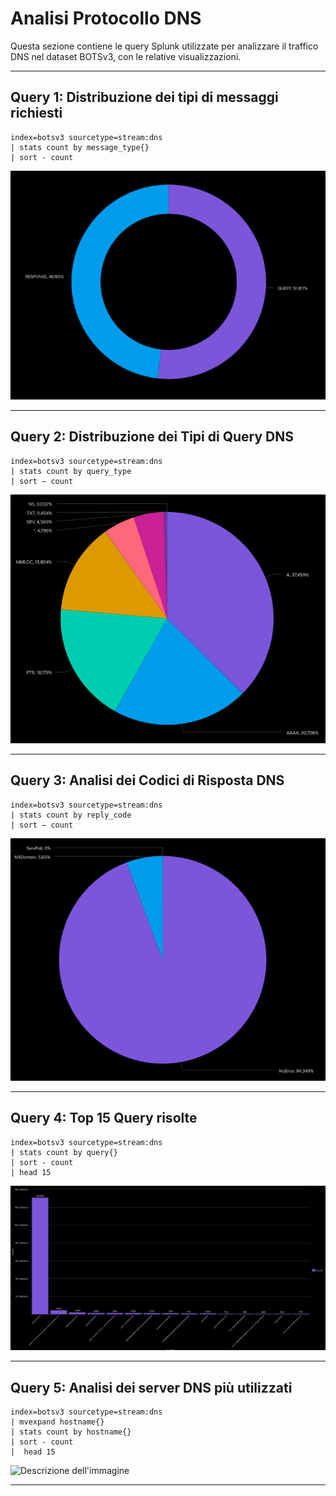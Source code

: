 # Analisi Protocollo DNS

Questa sezione contiene le query Splunk utilizzate per analizzare il traffico DNS nel dataset BOTSv3, con le relative visualizzazioni.

---

## Query 1: Distribuzione dei tipi di messaggi richiesti 

```spl
index=botsv3 sourcetype=stream:dns
| stats count by message_type{}
| sort - count
```
![Descrizione dell'immagine](img/distribuzione_messaggi_richiesti.png)
 
---

## Query 2: Distribuzione dei Tipi di Query DNS

```spl
index=botsv3 sourcetype=stream:dns 
| stats count by query_type
| sort – count
```
![Descrizione dell'immagine](img/tipi_di_query_dns.png)

---

## Query 3: Analisi dei Codici di Risposta DNS

```spl
index=botsv3 sourcetype=stream:dns
| stats count by reply_code
| sort – count
```
![Descrizione dell'immagine](img/codici_risposta_dns.png)

---

## Query 4: Top 15 Query risolte 

```spl 
index=botsv3 sourcetype=stream:dns 
| stats count by query{}
| sort - count
| head 15
```
![Descrizione dell'immagine](img/top__query_risolte.png)

---

## Query 5: Analisi dei server DNS più utilizzati

```spl 
index=botsv3 sourcetype=stream:dns 
| mvexpand hostname{}
| stats count by hostname{}
| sort - count
|  head 15
```
![Descrizione dell'immagine](server_dns_piu_utilizzati.png)

---



